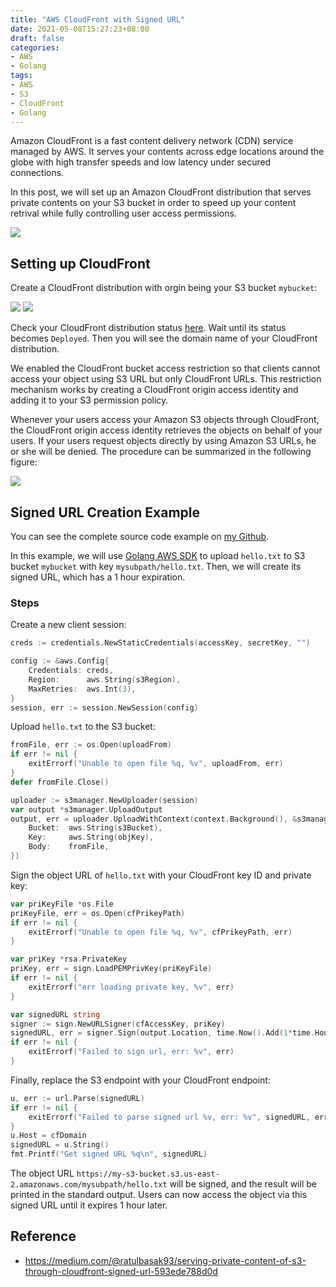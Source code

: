 ```yaml
---
title: "AWS CloudFront with Signed URL"
date: 2021-05-08T15:27:23+08:00
draft: false
categories:
- AWS
- Golang
tags:
- AWS
- S3
- CloudFront
- Golang
---
```


Amazon CloudFront is a fast content delivery network (CDN) service managed by AWS. It serves your contents across edge locations around the globe with high transfer speeds and low latency under secured connections.

In this post, we will set up an Amazon CloudFront distribution that serves private contents on your S3 bucket in order to speed up your content retrival while fully controlling user access permissions.

![](https://i.imgur.com/VVroqoy.png)
<!--more-->
## Setting up CloudFront
Create a CloudFront distribution with orgin being your S3 bucket `mybucket`:

![](https://i.imgur.com/e6TDyeC.png)
![](https://i.imgur.com/LyXoeo0.png)

Check your CloudFront distribution status [here](https://console.aws.amazon.com/cloudfront/home#distributions:). Wait until its status becomes `Deployed`. Then you will see the domain name of your CloudFront distribution. 

We enabled the CloudFront bucket access restriction so that clients cannot access your object using S3 URL but only CloudFront URLs. This restriction mechanism works by creating a CloudFront origin access identity and adding it to your S3 permission policy.

Whenever your users access your Amazon S3 objects through CloudFront, the CloudFront origin access identity retrieves the objects on behalf of your users. If your users request objects directly by using Amazon S3 URLs, he or she will be denied. The procedure can be summarized in the following figure:

![](https://i.imgur.com/uMDqXdz.png)
## Signed URL Creation Example
You can see the complete source code example on [my Github](https://github.com/minghsu0107/cloudFront-signed-url).

In this example, we will use [Golang AWS SDK](https://github.com/aws/aws-sdk-go) to upload `hello.txt` to S3 bucket `mybucket` with key `mysubpath/hello.txt`. Then, we will create its signed URL, which has a 1 hour expiration.
### Steps
Create a new client session:
```go
creds := credentials.NewStaticCredentials(accessKey, secretKey, "")

config := &aws.Config{
    Credentials: creds,
    Region:      aws.String(s3Region),
    MaxRetries:  aws.Int(3),
}
session, err := session.NewSession(config)
```
Upload `hello.txt` to the S3 bucket:
```go
fromFile, err := os.Open(uploadFrom)
if err != nil {
    exitErrorf("Unable to open file %q, %v", uploadFrom, err)
}
defer fromFile.Close()

uploader := s3manager.NewUploader(session)
var output *s3manager.UploadOutput
output, err = uploader.UploadWithContext(context.Background(), &s3manager.UploadInput{
    Bucket:  aws.String(s3Bucket),
    Key:     aws.String(objKey),
    Body:    fromFile,
})
```
Sign the object URL of `hello.txt` with your CloudFront key ID and private key:
```go
var priKeyFile *os.File
priKeyFile, err = os.Open(cfPrikeyPath)
if err != nil {
    exitErrorf("Unable to open file %q, %v", cfPrikeyPath, err)
}

var priKey *rsa.PrivateKey
priKey, err = sign.LoadPEMPrivKey(priKeyFile)
if err != nil {
    exitErrorf("err loading private key, %v", err)
}

var signedURL string
signer := sign.NewURLSigner(cfAccessKey, priKey)
signedURL, err = signer.Sign(output.Location, time.Now().Add(1*time.Hour))
if err != nil {
    exitErrorf("Failed to sign url, err: %v", err)
}
```
Finally, replace the S3 endpoint with your CloudFront endpoint:
```go
u, err := url.Parse(signedURL)
if err != nil {
    exitErrorf("Failed to parse signed url %v, err: %v", signedURL, err)
}
u.Host = cfDomain
signedURL = u.String()
fmt.Printf("Get signed URL %q\n", signedURL)
```
The object URL `https://my-s3-bucket.s3.us-east-2.amazonaws.com/mysubpath/hello.txt` will be signed, and the result will be printed in the standard output. Users can now access the object via this signed URL until it expires 1 hour later.
## Reference
- https://medium.com/@ratulbasak93/serving-private-content-of-s3-through-cloudfront-signed-url-593ede788d0d